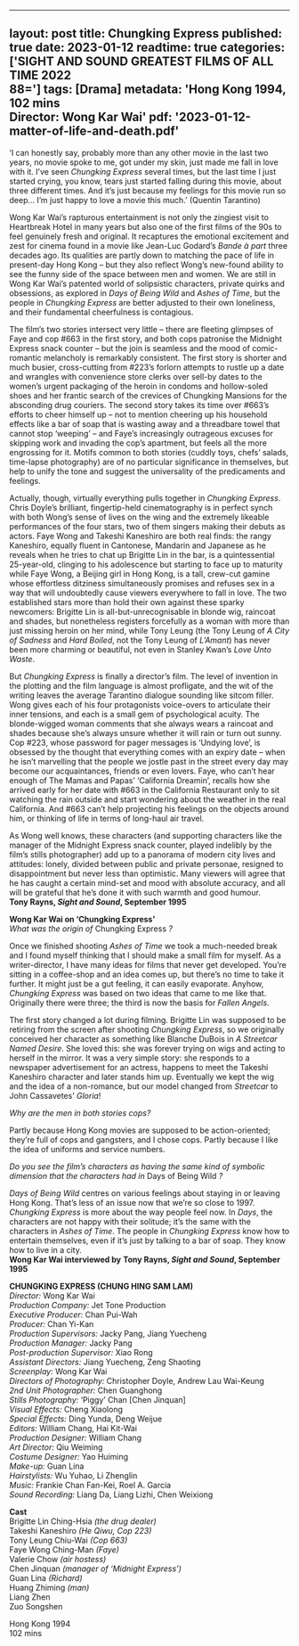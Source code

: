
---
layout: post
title: Chungking Express
published: true
date: 2023-01-12
readtime: true
categories: ['SIGHT AND SOUND GREATEST FILMS OF ALL TIME 2022<br>88=']
tags: [Drama]
metadata: 'Hong Kong 1994, 102 mins<br> Director: Wong Kar Wai'
pdf: '2023-01-12-matter-of-life-and-death.pdf'
---

‘I can honestly say, probably more than any other movie in the last two years, no movie spoke to me, got under my skin, just made me fall in love with it. I’ve seen _Chungking_ _Express_ several times, but the last time I just started crying, you know, tears just started falling during this movie, about three different times. And it’s just because my feelings for this movie run so deep… I’m just happy to love a movie this much.’ (Quentin Tarantino)

Wong Kar Wai’s rapturous entertainment is not only the zingiest visit to Heartbreak Hotel in many years but also one of the first films of the 90s to feel genuinely fresh and original. It recaptures the emotional excitement and zest for cinema found in a movie like Jean-Luc Godard’s _Bande à part_ three decades ago. Its qualities are partly down to matching the pace of life in present-day Hong Kong – but they also reflect Wong’s new-found ability to see the funny side of the space between men and women. We are still in Wong Kar Wai’s patented world of solipsistic characters, private quirks and obsessions, as explored in _Days of Being Wild_ and _Ashes of Time_, but the people in _Chungking Express_ are better adjusted to their own loneliness, and their fundamental cheerfulness is contagious.

The film’s two stories intersect very little – there are fleeting glimpses of Faye and cop #663 in the first story, and both cops patronise the Midnight Express snack counter – but the join is seamless and the mood of comic-romantic melancholy is remarkably consistent. The first story is shorter and much busier, cross-cutting from #223’s forlorn attempts to rustle up a date and wrangles with convenience store clerks over sell-by dates to the women’s urgent packaging of the heroin in condoms and hollow-soled shoes and her frantic search of the crevices of Chungking Mansions for the absconding drug couriers. The second story takes its time over #663’s efforts to cheer himself up – not to mention cheering up his household effects like a bar of soap that is wasting away and a threadbare towel that cannot stop ‘weeping’ – and Faye’s increasingly outrageous excuses for skipping work and invading the cop’s apartment, but feels all the more engrossing for it. Motifs common to both stories (cuddly toys, chefs’ salads, time-lapse photography) are of no particular significance in themselves, but help to unify the tone and suggest the universality of the predicaments and feelings.

Actually, though, virtually everything pulls together in _Chungking_ _Express_.  
Chris Doyle’s brilliant, fingertip-held cinematography is in perfect synch with both Wong’s sense of lives on the wing and the extremely likeable performances of the four stars, two of them singers making their debuts as actors. Faye Wong and Takeshi Kaneshiro are both real finds: the rangy Kaneshiro, equally fluent in Cantonese, Mandarin and Japanese as he reveals when he tries to chat up Brigitte Lin in the bar, is a quintessential 25-year-old, clinging to his adolescence but starting to face up to maturity while Faye Wong, a Beijing girl in Hong Kong, is a tall, crew-cut gamine whose effortless ditziness simultaneously promises and refuses sex in a way that will undoubtedly cause viewers everywhere to fall in love. The two established stars more than hold their own against these sparky newcomers: Brigitte Lin is all-but-unrecognisable in blonde wig, raincoat and shades, but nonetheless registers forcefully as a woman with more than just missing heroin on her mind, while Tony Leung (the Tony Leung of _A City of Sadness_ and _Hard_ _Boiled_, not the Tony Leung of _L’Amant_) has never been more charming or beautiful, not even in Stanley Kwan’s _Love Unto Waste_.

But _Chungking Express_ is finally a director’s film. The level of invention in the plotting and the film language is almost profligate, and the wit of the writing leaves the average Tarantino dialogue sounding like sitcom filler. Wong gives each of his four protagonists voice-overs to articulate their inner tensions, and each is a small gem of psychological acuity. The blonde-wigged woman comments that she always wears a raincoat and shades because she’s always unsure whether it will rain or turn out sunny. Cop #223, whose password for pager messages is ‘Undying love’, is obsessed by the thought that everything comes with an expiry date – when he isn’t marvelling that the people we jostle past in the street every day may become our acquaintances, friends or even lovers. Faye, who can’t hear enough of The Mamas and Papas’ ‘California Dreamin’, recalls how she arrived early for her date with #663 in the California Restaurant only to sit watching the rain outside and start wondering about the weather in the real California. And #663 can’t help projecting his feelings on the objects around him, or thinking of life in terms of long-haul air travel.

As Wong well knows, these characters (and supporting characters like the manager of the Midnight Express snack counter, played indelibly by the film’s stills photographer) add up to a panorama of modern city lives and attitudes: lonely, divided between public and private personae, resigned to disappointment but never less than optimistic. Many viewers will agree that he has caught a certain mind-set and mood with absolute accuracy, and all will be grateful that he’s done it with such warmth and good humour.  
**Tony Rayns, _Sight and Sound_, September 1995**  

**Wong Kar Wai on ‘Chungking Express’**  
_What was the origin of_ Chungking Express _?_

Once we finished shooting _Ashes of Time_ we took a much-needed break and I found myself thinking that I should make a small film for myself. As a writer-director, I have many ideas for films that never get developed. You’re sitting in a coffee-shop and an idea comes up, but there’s no time to take it further. It might just be a gut feeling, it can easily evaporate. Anyhow, _Chungking Express_ was based on two ideas that came to me like that. Originally there were three; the third is now the basis for _Fallen Angels_.

The first story changed a lot during filming. Brigitte Lin was supposed to be retiring from the screen after shooting _Chungking Express_, so we originally conceived her character as something like Blanche DuBois in _A Streetcar Named Desire_. She loved this: she was forever trying on wigs and acting to herself in the mirror. It was a very simple story: she responds to a newspaper advertisement for an actress, happens to meet the Takeshi Kaneshiro character and later stands him up. Eventually we kept the wig and the idea of a non-romance, but our model changed from _Streetcar_ to John Cassavetes’ _Gloria_!

_Why are the men in both stories cops?_

Partly because Hong Kong movies are supposed to be action-oriented; they’re full of cops and gangsters, and I chose cops. Partly because I like the idea of uniforms and service numbers.

_Do you see the film’s characters as having the same kind of symbolic dimension that the characters had in_ Days of Being Wild _?_

_Days of Being Wild_ centres on various feelings about staying in or leaving Hong Kong. That’s less of an issue now that we’re so close to 1997. _Chungking Express_ is more about the way people feel now. In _Days_, the characters are not happy with their solitude; it’s the same with the characters in _Ashes of Time_. The people in _Chungking Express_ know how to entertain themselves, even if it’s just by talking to a bar of soap. They know how to live in a city.  
**Wong Kar Wai interviewed by** **Tony Rayns, _Sight and Sound_, September 1995**  

**CHUNGKING EXPRESS (CHUNG HING SAM LAM)**  
_Director:_ Wong Kar Wai  
_Production Company:_ Jet Tone Production  
_Executive Producer:_ Chan Pui-Wah  
_Producer:_ Chan Yi-Kan  
_Production Supervisors:_ Jacky Pang, Jiang Yuecheng  
_Production Manager:_ Jacky Pang  
_Post-production Supervisor:_ Xiao Rong  
_Assistant Directors:_ Jiang Yuecheng, Zeng Shaoting  
_Screenplay:_ Wong Kar Wai  
_Directors of Photography:_ Christopher Doyle, Andrew Lau Wai-Keung  
_2nd Unit Photographer:_ Chen Guanghong  
_Stills Photography:_ ‘Piggy’ Chan [Chen Jinquan]  
_Visual Effects:_ Cheng Xiaolong  
_Special Effects:_ Ding Yunda, Deng Weijue  
_Editors:_ William Chang, Hai Kit-Wai  
_Production Designer:_ William Chang  
_Art Director:_ Qiu Weiming  
_Costume Designer:_ Yao Huiming  
_Make-up:_ Guan Lina  
_Hairstylists:_ Wu Yuhao, Li Zhenglin  
_Music:_ Frankie Chan Fan-Kei, Roel A. Garcia  
_Sound Recording:_ Liang Da, Liang Lizhi, Chen Weixiong  

**Cast**  
Brigitte Lin Ching-Hsia _(the drug dealer)_  
Takeshi Kaneshiro _(He Qiwu, Cop 223)_  
Tony Leung Chiu-Wai _(Cop 663)_  
Faye Wong Ching-Man _(Faye)_  
Valerie Chow _(air hostess)_  
Chen Jinquan _(manager of ‘Midnight Express’)_  
Guan Lina _(Richard)_  
Huang Zhiming _(man)_  
Liang Zhen  
Zuo Songshen  

Hong Kong 1994  
102 mins  
<!--stackedit_data:
eyJoaXN0b3J5IjpbLTE4ODM1MTE1MDgsNTUwNzEyOTYwXX0=
-->